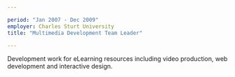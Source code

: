 ```yaml
---

period: "Jan 2007 - Dec 2009"
employer: Charles Sturt University 
title: "Multimedia Development Team Leader"

---
```


Development work for eLearning resources including video production, web development and interactive design.